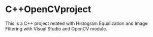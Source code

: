 # C++OpenCVproject
This is a C++ project related with Histogram Equalization and Image Filtering with Visual Studio and OpenCV module.

